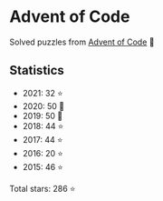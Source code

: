 # Advent of Code

Solved puzzles from [Advent of Code](https://adventofcode.com) :christmas_tree:

## Statistics

- 2021: 32 :star:
- 2020: 50 :star2:
- 2019: 50 :star2:
- 2018: 44 :star:
- 2017: 44 :star:
- 2016: 20 :star:
- 2015: 46 :star:

Total stars: 286 :star:
